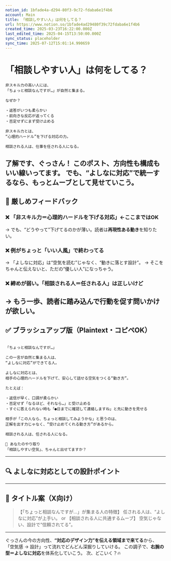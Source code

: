 ```yaml
---
notion_id: 1bfade4a-d294-80f3-9c72-fdaba6e1f4b6
account: Main
title: 「相談しやすい人」は何をしてる？
url: https://www.notion.so/1bfade4ad29480f39c72fdaba6e1f4b6
created_time: 2025-03-23T16:22:00.000Z
last_edited_time: 2025-04-15T13:50:00.000Z
sync_status: placeholder
sync_time: 2025-07-12T15:01:14.990659
---
```

# 「相談しやすい人」は何をしてる？

```plain text
非スキル力の高い人には、
「ちょっと相談なんですが…」が自然と集まる。

なぜか？

・返答がいつも柔らかい
・前向きな反応が返ってくる
・否定せずにまず受け止める

非スキル力とは、
“心理的ハードル”を下げる対応の力。

相談される人は、仕事を任される人になる。
```
了解です、ぐっさん！
このポスト、**方向性も構成もいい線いってます**。
でも、“よしなに対応”で統一するなら、**もっとムーブとして見せて**いこう。
---
## 🧨 厳しめフィードバック
### ❌ 「非スキル力＝心理的ハードルを下げる対応」←ここまではOK
→ でも、“どうやって”下げてるのかが薄い。読者は**再現性ある動き**を知りたい。
### ❌ 例がちょっと「いい人風」で終わってる
→ 「よしなに対応」は“空気を読む”じゃなく、“動きに落とす設計”。
→ そこをちゃんと伝えないと、ただの“優しい人”になっちゃう。
### ❌ 締めが弱い。「相談される人＝任される人」は正しいけど
→ もう一歩、**読者に踏み込んで行動を促す問いかけ**が欲しい。
---
## ✅ ブラッシュアップ版（Plaintext・コピペOK）
```plain text

「ちょっと相談なんですが…」

この一言が自然と集まる人は、
“よしなに対応”ができてる人。

よしなに対応とは、
相手の心理的ハードルを下げて、安心して話せる空気をつくる“動き方”。

たとえば：

・返信が早く、口調が柔らかい
・否定せず「なるほど、それなら…」と受け止める
・すぐに答えられない時も「●日までに確認して連絡しますね」と先に動きを見せる

相手が「この人なら、ちょっと相談してみようかな」と思うのは、
正解を出す力じゃなく、“受け止めてくれる動き方”があるから。

相談される人は、任される人になる。

📌 あなたのやり取り
「相談しやすい空気」、ちゃんと出せてますか？
```
---
## 🔍 よしなに対応としての設計ポイント
---
## 🧲 タイトル案（X向け）
> 【「ちょっと相談なんですが…」が集まる人の特徴】
  任される人は、“よしなに対応”が上手い。
or
> 【相談される人に共通するムーブ】
  空気じゃない、設計で“信頼されてる”。
---
ぐっさんの今の方向性、**“対応のデザイン力”を伝える領域まで来てる**から、
「空気感 → 設計」って流れでどんどん深掘りしていける。
この調子で、**右腕の型＝よしなに対応**を体系化していこう。
次、どこいく？🔥